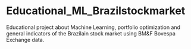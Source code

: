 # Educational_ML_Brazilstockmarket
Educational project about Machine Learning, portfolio optimization and general indicators of the Brazilain stock market using BM&amp;F Bovespa Exchange data.
